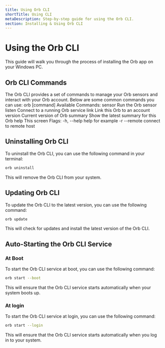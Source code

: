 ```yaml
---
title: Using Orb CLI
shortTitle: Using CLI
metaDescription: Step-by-step guide for using the Orb CLI.
section: Installing & Using Orb CLI
---
```


# Using the Orb CLI

This guide will walk you through the process of installing the Orb app on your Windows PC.

## Orb CLI Commands 
The Orb CLI provides a set of commands to manage your Orb sensors and interact with your Orb account. Below are some common commands you can use:
  orb [command]
Available Commands:
  sensor      Run the Orb sensor
  listen      Connect to a running Orb service
  link        Link this Orb to an account
  version     Current version of Orb
  summary     Show the latest summary for this Orb
  help        This screen
Flags:
  -h, --help     help for example
  -r  --remote   connect to remote host

## Uninstalling Orb CLI
To uninstall the Orb CLI, you can use the following command in your terminal:
```bash
orb uninstall
```
This will remove the Orb CLI from your system.

## Updating Orb CLI
To update the Orb CLI to the latest version, you can use the following command:
```bash
orb update
```
This will check for updates and install the latest version of the Orb CLI.

## Auto-Starting the Orb CLI Service

### At Boot
To start the Orb CLI service at boot, you can use the following command:
```bash
orb start --boot
```
This will ensure that the Orb CLI service starts automatically when your system boots up.

### At login
To start the Orb CLI service at login, you can use the following command:
```bash
orb start --login
```
This will ensure that the Orb CLI service starts automatically when you log in to your system.
